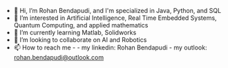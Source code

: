 - 👋 Hi, I’m Rohan Bendapudi, and I'm specialized in Java, Python, and SQL 
- 👀 I’m interested in Artificial Intelligence, Real Time Embedded Systems, Quantum Computing, and applied mathematics
- 🌱 I’m currently learning Matlab, Solidworks 
- 💞️ I’m looking to collaborate on AI and Robotics
- 📫 How to reach me -
      - my linkedin: Rohan Bendapudi
      - my outlook: rohan.bendapudi@outlook.com

<!---
CapeGenius/CapeGenius is a ✨ special ✨ repository because its `README.md` (this file) appears on your GitHub profile.
You can click the Preview link to take a look at your changes.
--->
